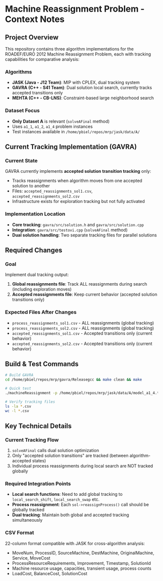 # Machine Reassignment Problem - Context Notes

## Project Overview
This repository contains three algorithm implementations for the ROADEF/EURO 2012 Machine Reassignment Problem, each with tracking capabilities for comparative analysis:

### Algorithms
- **JASK (Java - J12 Team)**: MIP with CPLEX, dual tracking system
- **GAVRA (C++ - S41 Team)**: Dual solution local search, currently tracks accepted transitions only  
- **MEHTA (C++ - CB-LNS)**: Constraint-based large neighborhood search

### Dataset Focus
- **Only Dataset A** is relevant (`solveAFinal` method)
- Uses `a1_1`, `a1_2`, `a1_4` problem instances
- Test instances available in `/home/pbiel/repos/mrp/jask/data/A/`

## Current Tracking Implementation (GAVRA)

### Current State
GAVRA currently implements **accepted solution transition tracking** only:
- Tracks reassignments when algorithm moves from one accepted solution to another
- Files: `accepted_reassignments_sol1.csv`, `accepted_reassignments_sol2.csv`
- Infrastructure exists for exploration tracking but not fully activated

### Implementation Location
- **Core tracking**: `gavra/src/solution.h` and `gavra/src/solution.cpp`
- **Integration**: `gavra/src/testovi.cpp` (`solveAFinal` method)
- **Dual solution handling**: Two separate tracking files for parallel solutions

## Required Changes

### Goal
Implement dual tracking output:
1. **Global reassignments file**: Track ALL reassignments during search (including exploration moves)
2. **Accepted reassignments file**: Keep current behavior (accepted solution transitions only)

### Expected Files After Changes
- `process_reassignments_sol1.csv` - ALL reassignments (global tracking)
- `process_reassignments_sol2.csv` - ALL reassignments (global tracking)  
- `accepted_reassignments_sol1.csv` - Accepted transitions only (current behavior)
- `accepted_reassignments_sol2.csv` - Accepted transitions only (current behavior)

## Build & Test Commands

```bash
# Build GAVRA
cd /home/pbiel/repos/mrp/gavra/Releasegcc && make clean && make

# Quick test
./machineReassignment -p /home/pbiel/repos/mrp/jask/data/A/model_a1_4.txt -i /home/pbiel/repos/mrp/jask/data/A/assignment_a1_4.txt -o test_output.txt -t 10 -s 12345

# Verify tracking files
ls -la *.csv
wc -l *.csv
```

## Key Technical Details

### Current Tracking Flow
1. `solveAFinal` calls dual solution optimization
2. Only "accepted solution transitions" are tracked (between algorithm-accepted states)
3. Individual process reassignments during local search are NOT tracked globally

### Required Integration Points
- **Local search functions**: Need to add global tracking to `local_search_shift`, `local_search_swap` etc.
- **Process reassignment**: Each `sol->reassignProcess()` call should be globally tracked
- **Dual tracking**: Maintain both global and accepted tracking simultaneously

### CSV Format
22-column format compatible with JASK for cross-algorithm analysis:
- MoveNum, ProcessID, SourceMachine, DestMachine, OriginalMachine, Service, MoveCost
- ProcessResourceRequirements, Improvement, Timestamp, SolutionId
- Machine resource usage, capacities, transient usage, process counts
- LoadCost, BalanceCost, SolutionCost
